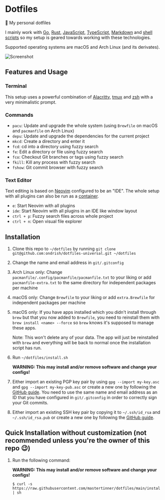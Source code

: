 # Dotfiles

:unicorn: My personal dotfiles

I mainly work with [Go](https://golang.org), [Rust](https://www.rust-lang.org), [JavaScript](https://en.wikipedia.org/wiki/JavaScript), [TypeScript](https://www.typescriptlang.org), [Markdown](https://en.wikipedia.org/wiki/Markdown) and [shell scripts](https://en.wikipedia.org/wiki/Shell_script) so my setup is geared towards working with these technologies.

Supported operating systems are macOS and Arch Linux (and its derivates).

![Screenshot](https://i.ibb.co/p0m5YHR/screenshot-2021-08-20-09-13-58.png)

## Features and Usage

### Terminal

This setup uses a powerful combination of [Alacritty](https://github.com/jwilm/alacritty), [tmux](https://github.com/tmux/tmux) and [zsh](https://www.zsh.org/) with a very minimalistic prompt.

### Commands

- `pacu`: Update and upgrade the whole system (using `Brewfile` on macOS and `pacmanfile` on Arch Linux)
- `depu`: Update and upgrade the dependencies for the current project
- `mkcd`: Create a directory and enter it
- `fcd`: cd into a directory using fuzzy search
- `fe`: Edit a directory or file using fuzzy search
- `fco`: Checkout Git branches or tags using fuzzy search
- `fkill`: Kill any process with fuzzy search
- `fshow`: Git commit browser with fuzzy search

### Text Editor

Text editing is based on [Neovim](https://neovim.io/) configured to be an "IDE". The whole setup with all plugins can also be run as a [container](https://github.com/mastertinner/vide).

- `e`: Start Neovim with all plugins
- `ide`: Start Neovim with all plugins in an IDE like window layout
- `ctrl + p`: Fuzzy search files across whole project
- `ctrl + n`: Open visual file explorer

## Installation

1. Clone this repo to `~/dotfiles` by running `git clone git@github.com:ondrish/dotfiles-universal.git ~/dotfiles`
1. Change the name and email address in `git/.gitconfig`
1. Arch Linux only: Change `pacmanfile/.config/pacmanfile/pacmanfile.txt` to your liking or add `pacmanfile-extra.txt` to the same directory for independent packages per machine
1. macOS only: Change `Brewfile` to your liking or add `extra.Brewfile` for independent packages per machine
1. macOS only: If you have apps installed which you didn't install through `brew` but that you now added to `Brewfile`, you need to reinstall them with `brew install <name> --force` so `brew` knows it's supposed to manage these apps.

   Note: This won't delete any of your data. The app will just be reinstalled with `brew` and everything will be back to normal once the installation script has run.

1. Run `~/dotfiles/install.sh`

   **WARNING: This may install and/or remove software and change your configs!**

1. Either import an existing PGP key pair by using `gpg --import my-key.asc` and `gpg --import my-key-pub.asc` or create a new one by following the [GitHub guide](https://help.github.com/en/articles/generating-a-new-gpg-key). You need to use the same name and email address as an ID that you have configured in `git/.gitconfig` in order to correctly sign your Git commits.
1. Either import an existing SSH key pair by copying it to `~/.ssh/id_rsa` and `~/.ssh/id_rsa.pub` or create a new one by following the [GitHub guide](https://help.github.com/en/articles/generating-a-new-ssh-key-and-adding-it-to-the-ssh-agent).

## Quick Installation without customization (not recommended unless you're the owner of this repo :wink:)

1.  Run the following command:

    **WARNING: This may install and/or remove software and change your configs!**

    ```shell
    $ curl -s https://raw.githubusercontent.com/mastertinner/dotfiles/main/install.sh | sh
    ```

